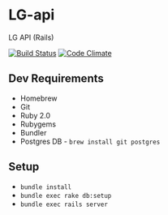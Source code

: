 # LG-api
LG API (Rails)

[![Build Status](https://travis-ci.org/201-created/LG-api.svg?branch=master)](https://travis-ci.org/201-created/LG-api) [![Code Climate](https://codeclimate.com/github/201-created/LG-api/badges/gpa.svg)](https://codeclimate.com/github/201-created/LG-api)

## Dev Requirements
* Homebrew
* Git
* Ruby 2.0
* Rubygems
* Bundler
* Postgres DB - `brew install git postgres`

## Setup
 * `bundle install`
 * `bundle exec rake db:setup`
 * `bundle exec rails server`
